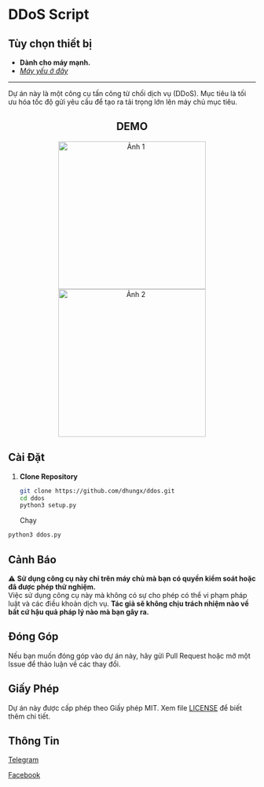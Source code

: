 # DDoS Script

## Tùy chọn thiết bị

- **Dành cho máy mạnh.**
- *[Máy yếu ở đây](https://github.com/dhungx/...)*

---

Dự án này là một công cụ tấn công từ chối dịch vụ (DDoS). Mục tiêu là tối ưu hóa tốc độ gửi yêu cầu để tạo ra tải trọng lớn lên máy chủ mục tiêu.

<div align="center">
  <h2>DEMO</h2>
  <img src="img/DEMO" alt="Ảnh 1" width="300"/>
  <img src="img/DEMO1" alt="Ảnh 2" width="300"/>
</div>

## Cài Đặt

1. **Clone Repository**

   ```bash
   git clone https://github.com/dhungx/ddos.git
   cd ddos
   python3 setup.py
   ```
   Chạy
```bash
python3 ddos.py
```

## Cảnh Báo

⚠️ **Sử dụng công cụ này chỉ trên máy chủ mà bạn có quyền kiểm soát hoặc đã được phép thử nghiệm.**  
Việc sử dụng công cụ này mà không có sự cho phép có thể vi phạm pháp luật và các điều khoản dịch vụ.
**Tác giả sẽ không chịu trách nhiệm nào về bất cứ hậu quả pháp lý nào mà bạn gây ra.**

## Đóng Góp

Nếu bạn muốn đóng góp vào dự án này, hãy gửi Pull Request hoặc mở một Issue để thảo luận về các thay đổi.

## Giấy Phép

Dự án này được cấp phép theo Giấy phép MIT. Xem file [LICENSE](LICENSE) để biết thêm chi tiết.

## Thông Tin
[Telegram](https://t.me/dhungx)

[Facebook](https://www.facebook.com/dohungx.09)
